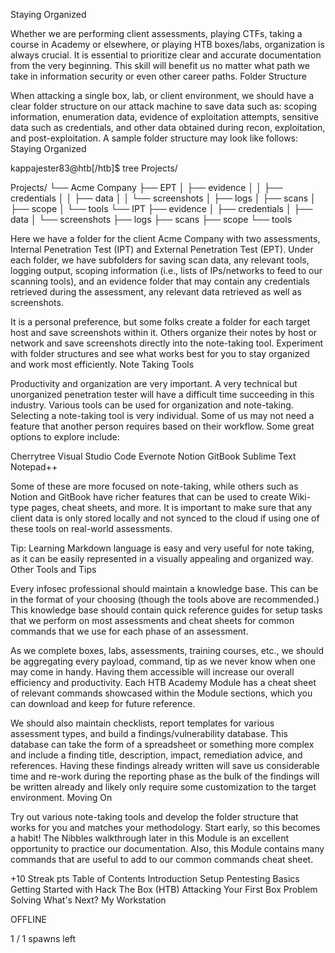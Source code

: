 
Staying Organized

Whether we are performing client assessments, playing CTFs, taking a course in Academy or elsewhere, or playing HTB boxes/labs, organization is always crucial. It is essential to prioritize clear and accurate documentation from the very beginning. This skill will benefit us no matter what path we take in information security or even other career paths.
Folder Structure

When attacking a single box, lab, or client environment, we should have a clear folder structure on our attack machine to save data such as: scoping information, enumeration data, evidence of exploitation attempts, sensitive data such as credentials, and other data obtained during recon, exploitation, and post-exploitation. A sample folder structure may look like follows:
Staying Organized

kappajester83@htb[/htb]$ tree Projects/

Projects/
└── Acme Company
    ├── EPT
    │   ├── evidence
    │   │   ├── credentials
    │   │   ├── data
    │   │   └── screenshots
    │   ├── logs
    │   ├── scans
    │   ├── scope
    │   └── tools
    └── IPT
        ├── evidence
        │   ├── credentials
        │   ├── data
        │   └── screenshots
        ├── logs
        ├── scans
        ├── scope
        └── tools

Here we have a folder for the client Acme Company with two assessments, Internal Penetration Test (IPT) and External Penetration Test (EPT). Under each folder, we have subfolders for saving scan data, any relevant tools, logging output, scoping information (i.e., lists of IPs/networks to feed to our scanning tools), and an evidence folder that may contain any credentials retrieved during the assessment, any relevant data retrieved as well as screenshots.

It is a personal preference, but some folks create a folder for each target host and save screenshots within it. Others organize their notes by host or network and save screenshots directly into the note-taking tool. Experiment with folder structures and see what works best for you to stay organized and work most efficiently.
Note Taking Tools

Productivity and organization are very important. A very technical but unorganized penetration tester will have a difficult time succeeding in this industry. Various tools can be used for organization and note-taking. Selecting a note-taking tool is very individual. Some of us may not need a feature that another person requires based on their workflow. Some great options to explore include:
		
Cherrytree 	Visual Studio Code 	Evernote
Notion 	GitBook 	Sublime Text
Notepad++ 		

Some of these are more focused on note-taking, while others such as Notion and GitBook have richer features that can be used to create Wiki-type pages, cheat sheets, and more. It is important to make sure that any client data is only stored locally and not synced to the cloud if using one of these tools on real-world assessments.

Tip: Learning Markdown language is easy and very useful for note taking, as it can be easily represented in a visually appealing and organized way.
Other Tools and Tips

Every infosec professional should maintain a knowledge base. This can be in the format of your choosing (though the tools above are recommended.) This knowledge base should contain quick reference guides for setup tasks that we perform on most assessments and cheat sheets for common commands that we use for each phase of an assessment.

As we complete boxes, labs, assessments, training courses, etc., we should be aggregating every payload, command, tip as we never know when one may come in handy. Having them accessible will increase our overall efficiency and productivity. Each HTB Academy Module has a cheat sheet of relevant commands showcased within the Module sections, which you can download and keep for future reference.

We should also maintain checklists, report templates for various assessment types, and build a findings/vulnerability database. This database can take the form of a spreadsheet or something more complex and include a finding title, description, impact, remediation advice, and references. Having these findings already written will save us considerable time and re-work during the reporting phase as the bulk of the findings will be written already and likely only require some customization to the target environment.
Moving On

Try out various note-taking tools and develop the folder structure that works for you and matches your methodology. Start early, so this becomes a habit! The Nibbles walkthrough later in this Module is an excellent opportunity to practice our documentation. Also, this Module contains many commands that are useful to add to our common commands cheat sheet.

+10 Streak pts
Table of Contents
Introduction
Setup
Pentesting Basics
Getting Started with Hack The Box (HTB)
Attacking Your First Box
Problem Solving
What's Next?
My Workstation

OFFLINE

1 / 1 spawns left

